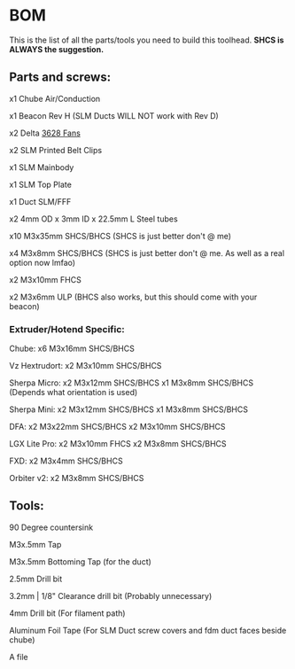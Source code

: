 # BOM
This is the list of all the parts/tools you need to build this toolhead. **SHCS is ALWAYS the suggestion.**

## Parts and screws:
x1 Chube Air/Conduction

x1 Beacon Rev H (SLM Ducts WILL NOT work with Rev D)

x2 Delta [3628 Fans](https://www.digikey.ca/en/products/detail/delta-electronics/FFB03612EHNYCL/6580720)

x2 SLM Printed Belt Clips

x1 SLM Mainbody

x1 SLM Top Plate

x1 Duct SLM/FFF

x2 4mm OD x 3mm ID x 22.5mm L Steel tubes

x10 M3x35mm SHCS/BHCS (SHCS is just better don't @ me)

x4 M3x8mm SHCS/BHCS (SHCS is just better don't @ me. As well as a real option now lmfao)

x2 M3x10mm FHCS

x2 M3x6mm ULP (BHCS also works, but this should come with your beacon)

### Extruder/Hotend Specific:
Chube:
x6 M3x16mm SHCS/BHCS

Vz Hextrudort:
x2 M3x10mm SHCS/BHCS

Sherpa Micro:
x2 M3x12mm SHCS/BHCS
x1 M3x8mm SHCS/BHCS (Depends what orientation is used)

Sherpa Mini:
x2 M3x12mm SHCS/BHCS
x1 M3x8mm SHCS/BHCS

DFA:
x2 M3x22mm SHCS/BHCS
x2 M3x10mm SHCS/BHCS

LGX Lite Pro:
x2 M3x10mm FHCS
x2 M3x8mm SHCS/BHCS

FXD:
x2 M3x4mm SHCS/BHCS

Orbiter v2:
x2 M3x8mm SHCS/BHCS

## Tools:
90 Degree countersink 

M3x.5mm Tap

M3x.5mm Bottoming Tap (for the duct)

2.5mm Drill bit

3.2mm | 1/8" Clearance drill bit (Probably unnecessary)

4mm Drill bit (For filament path)

Aluminum Foil Tape (For SLM Duct screw covers and fdm duct faces beside chube)

A file
